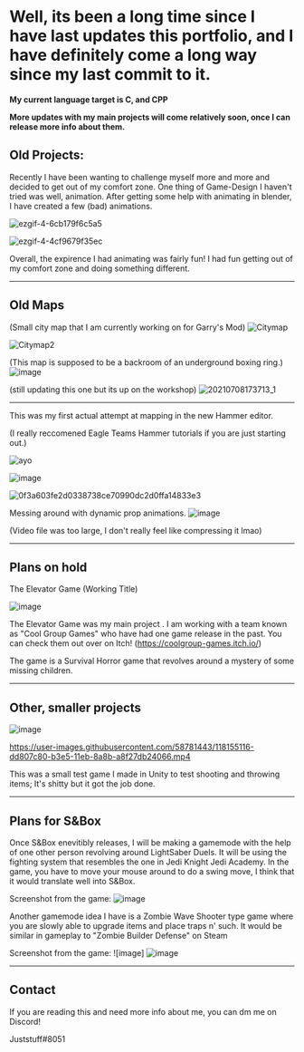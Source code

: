 <h1> Well, its been a long time since I have last updates this portfolio, and I have definitely come a long way since my last commit to it. </h1>
 
<b> 
 My current language target is C, and CPP

More updates with my main projects will come relatively soon, once I can release more info about them.
</b>

Old Projects:
-----
Recently I have been wanting to challenge myself more and more and decided to get out of my comfort zone. One thing of Game-Design I haven't tried was well, animation. After getting some help with animating in blender, I have created a few (bad) animations.



![ezgif-4-6cb179f6c5a5](https://user-images.githubusercontent.com/58781443/126571026-f3ad55db-8e0f-48df-ae59-7eb0e9446f8b.gif)


![ezgif-4-4cf9679f35ec](https://user-images.githubusercontent.com/58781443/126571065-cf18c137-0167-48f5-ab39-5036c32497b5.gif)


Overall, the expirence I had animating was fairly fun! I had fun getting out of my comfort zone and doing something different.




-----
 Old Maps
-----
(Small city map that I am currently working on for Garry's Mod)
![Citymap](https://user-images.githubusercontent.com/58781443/126570838-d2b09593-0e8b-4212-af55-e7de4db41b4b.JPG)


![Citymap2](https://user-images.githubusercontent.com/58781443/126570920-12edcb5f-ee4a-442c-b41b-003334c0b3a7.JPG)


(This map is supposed to be a backroom of an underground boxing ring.)
![image](https://user-images.githubusercontent.com/58781443/118340696-7a2c4280-b4ea-11eb-9556-b3c6d12dee5e.png)

(still updating this one but its up on the workshop)
![20210708173713_1](https://user-images.githubusercontent.com/58781443/125141551-5ac52680-e0e3-11eb-9621-51e5810395ee.jpg)

-----

This was my first actual attempt at mapping in the new Hammer editor.

   (I really reccomened Eagle Teams Hammer tutorials if you are just starting out.)
   
   
![ayo](https://user-images.githubusercontent.com/58781443/118154583-3ac7fe00-b3e5-11eb-9308-641cfcbb5f63.jpeg)

![image](https://user-images.githubusercontent.com/58781443/118154787-795db880-b3e5-11eb-937b-28c2313dc3c8.png)


![0f3a603fe2d0338738ce70990dc2d0ffa14833e3](https://user-images.githubusercontent.com/58781443/118154737-6b0f9c80-b3e5-11eb-93a3-d004017f8f6b.gif)

Messing around with dynamic prop animations.
![image](https://user-images.githubusercontent.com/58781443/118155285-11f43880-b3e6-11eb-8799-195ffc3143f9.png)

(Video file was too large, I don't really feel like compressing it lmao)


-----
Plans on hold
-----
The Elevator Game (Working Title)

![image](https://user-images.githubusercontent.com/58781443/117677796-c854e500-b17c-11eb-909a-9b8304fe1a40.png)

The Elevator Game was my main project . I am working with a team known as "Cool Group Games" who have had one game release in the past. You can check them out over on Itch! (https://coolgroup-games.itch.io/)

The game is a Survival Horror game that revolves around a mystery of some missing children.

-----
Other, smaller projects
-----

![image](https://user-images.githubusercontent.com/58781443/117681817-7ada7700-b180-11eb-9447-07239901a346.png)

https://user-images.githubusercontent.com/58781443/118155116-dd807c80-b3e5-11eb-8a8b-a8f27db24066.mp4






This was a small test game I made in Unity to test shooting and throwing items; It's shitty but it got the job done.

-----
Plans for S&Box
-----

Once S&Box enevitibly releases, I will be making a gamemode with the help of one other person revolving around LightSaber Duels. It will be using the fighting system that resembles the one in Jedi Knight Jedi Academy. In the game, you have to move your mouse around to do a swing move, I think that it would translate well into S&Box.


Screenshot from the game:
![image](https://user-images.githubusercontent.com/58781443/118155640-70211b80-b3e6-11eb-95c1-79ebea9e720b.png)


Another gamemode idea I have is a Zombie Wave Shooter type game where you are slowly able to upgrade items and place traps n' such. It would be similar in gameplay to "Zombie Builder Defense" on Steam 


Screenshot from the game: 
![image] ![image](https://user-images.githubusercontent.com/58781443/118156351-41577500-b3e7-11eb-9b25-1d017973462c.png)


-----
Contact
-----
If you are reading this and need more info about me, you can dm me on Discord!

Juststuff#8051










